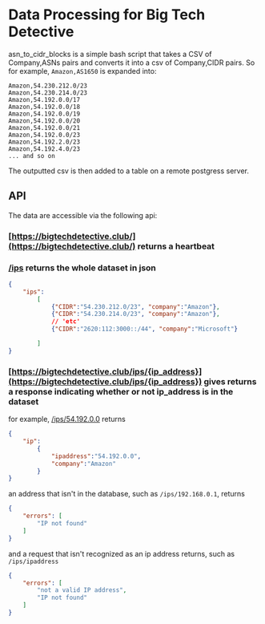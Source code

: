 # Data Processing for Big Tech Detective

asn_to_cidr_blocks is a simple bash script that takes a CSV of Company,ASNs pairs and converts it into a csv of Company,CIDR pairs.
So for example, `Amazon,AS1650` is expanded into:

```csv
Amazon,54.230.212.0/23
Amazon,54.230.214.0/23
Amazon,54.192.0.0/17
Amazon,54.192.0.0/18
Amazon,54.192.0.0/19
Amazon,54.192.0.0/20
Amazon,54.192.0.0/21
Amazon,54.192.0.0/23
Amazon,54.192.2.0/23
Amazon,54.192.4.0/23
... and so on
```

The outputted csv is then added to a table on a remote postgress server.

## API
The data are accessible via the following api:

### [https://bigtechdetective.club/](https://bigtechdetective.club/) returns a heartbeat

### [/ips](https://bigtechdetective.club/ips) returns the whole dataset in json

```json
{
    "ips":
        [
            {"CIDR":"54.230.212.0/23", "company":"Amazon"},
            {"CIDR":"54.230.214.0/23", "company":"Amazon"},
            // 'etc'
            {"CIDR":"2620:112:3000::/44", "company":"Microsoft"}

        ]
}
```

### [https://bigtechdetective.club/ips/{ip_address}](https://bigtechdetective.club/ips/{ip_address}) gives returns a response indicating whether or not ip_address is in the dataset

for example, [/ips/54.192.0.0](https://bigtechdetective.club/ips/54.192.0.0) returns

```json
{
    "ip":
        {
            "ipaddress":"54.192.0.0",
            "company":"Amazon"    
        }
}
```

an address that isn't in the database, such as `/ips/192.168.0.1`, returns

```json
{
    "errors": [
        "IP not found"
    ]
}
```

and a request that isn't recognized as an ip address returns, such as `/ips/ipaddress`

```json
{
    "errors": [
        "not a valid IP address",
        "IP not found"
    ]
}

```
